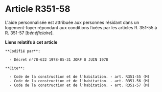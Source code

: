 # Article R351-58

L'aide personnalisée est attribuée aux personnes résidant dans un logement-foyer répondant aux conditions fixées par les
articles R. 351-55 à R. 351-57 [*bénéficiaire*].

**Liens relatifs à cet article**

	**Codifié par**:

	  - Décret n°78-622 1978-05-31 JORF 8 JUIN 1978

	**Cite**:

	  - Code de la construction et de l'habitation. - art. R351-55 (M)
	  - Code de la construction et de l'habitation. - art. R351-56 (M)
	  - Code de la construction et de l'habitation. - art. R351-57 (M)
